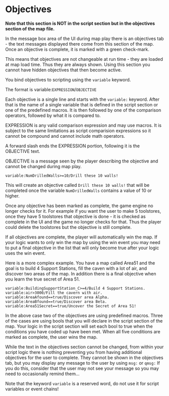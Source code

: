 #  Objectives
<b>Note that this section is NOT in the script section but in the objectives section of the map file.</b>

In the message box area of the UI during map play there is an objectives tab - the text messages displayed there come from this section of the map. Once an objective is complete, it is marked with a green check-mark.

This means that objectives are not changeable at run time - they are loaded at map load time. Thus they are always shown.  Using this section you cannot have hidden objectives that then become active.

You bind objectives to scripting using the `variable` keyword.

The format is variable:`EXPRESSION`/`OBJECTIVE`

Each objective is a single line and starts with the `variable:` keyword. After that is the name of a single variable that is defined in the script section or one of the predefined macros. It is then followed by one of the comparison operators, followed by what it is compared to.

EXPRESSION is any valid comparison expression and may use macros. It is subject to the same limitations as script comparision expressions so it cannot be compound and cannot include math operators.

A forward slash ends the EXPRESSION portion, following it is the OBJECTIVE text.

OBJECTIVE is a message seen by the player describing the objective and cannot be changed during map play.


```mms
variable:NumDrilledWalls>=10/Drill these 10 walls!
```

This will create an objective called `Drill these 10 walls!` that will be completed once the variable `NumDrilledWalls` contains a value of 10 or higher.

Once any objective has been marked as complete, the game engine no longer checks for it. For example if you want the user to make 5 toolstores, once they have 5 toolstores that objective is done - it is checked as complete in the UI and the game no longer checks for that. Thus the player could delete the toolstores but the objective is still complete.

If all objectives are complete, the player will automatically win the map. If your logic wants to only win the map by using the win event you may need to put a final objective in the list that will only become true after your logic uses the win event.

Here is a more complex example. You have a map called Area51 and the goal is to build 4 Support Stations, fill the caven with a lot of air, and discover two areas of the map. In addition there is a final objective when you learn the true secret of Area 51.

```mms
variable:BuildingSupportStation_C>=4/Build 4 Support Stations.
variable:air>3000/Fill the cavern with air.
variable:AreaAfound==true/Discover area Alpha.
variable:AreaBfound==true/Discover area Beta.
variable:Area51Secret==true/Uncover the Secret of Area 51!
```

In the above case two of the objectives are using predefined macros. Three of the cases are using bools that you will declare in the script section of the map. Your logic in the script section will set each bool to true when the conditions you have coded up have been met.  When all five conditions are marked as complete, the user wins the map.

While the text in the objectives section cannot be changed, from within your script logic there is nothing preventing you from having additional objectives for the user to complete. They cannot be shown in the objectives tab, but you may display any message to the user by using `msg:` or `qmsg:`  If you do this, consider that the user may not see your message so you may need to occasionally remind them...

Note that the keyword `variable` is a reserved word, do not use it for script variables or event chains!


